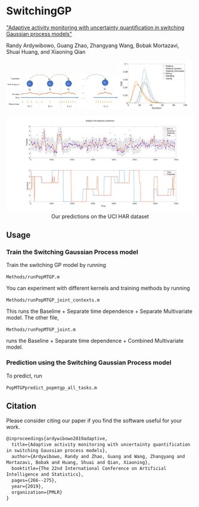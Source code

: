 # SwitchingGP

["Adaptive activity monitoring with uncertainty quantification in switching Gaussian process models"](http://proceedings.mlr.press/v89/ardywibowo19a.html)

Randy Ardywibowo, Guang Zhao, Zhangyang Wang, Bobak Mortazavi, Shuai Huang, and Xiaoning Qian



<img src="./Figures/semimarkov.png" alt="The Hidden Semi-Markov Model" width="60%"/><img src="./Figures/gampdf.png" alt="The Gamma Hidden State Duration Distribution" width="39%"/></br>

<p align="center">
  <img src="Figures/fullfull.png" alt="full prediction"/></br>
  <span align="center">Our predictions on the UCI HAR dataset</span>
</p>

## Usage

### Train the Switching Gaussian Process model

Train the switching GP model by running 

```Methods/runPopMTGP.m```

You can experiment with different kernels and training methods by running 

```Methods/runPopMTGP_joint_contexts.m```

This runs the Baseline + Separate time dependence + Separate Multivariate model. The other file,

```Methods/runPopMTGP_joint.m```

runs the Baseline + Separate time dependence + Combined Multivariate model.

### Prediction using the Switching Gaussian Process model

To predict, run

```PopMTGPpredict_popmtgp_all_tasks.m```

## Citation
Please consider citing our paper if you find the software useful for your work.

```
@inproceedings{ardywibowo2019adaptive,
  title={Adaptive activity monitoring with uncertainty quantification in switching Gaussian process models},
  author={Ardywibowo, Randy and Zhao, Guang and Wang, Zhangyang and Mortazavi, Bobak and Huang, Shuai and Qian, Xiaoning},
  booktitle={The 22nd International Conference on Artificial Intelligence and Statistics},
  pages={266--275},
  year={2019},
  organization={PMLR}
}
```
